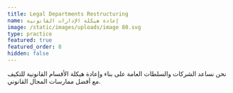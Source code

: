 ```yaml
---
title: Legal Departments Restructuring
name: إعادة هيكلة الإدارات القانونية
image: /static/images/uploads/image 80.svg
type: practice
featured: true
featured_order: 8
hidden: false
---
```

نحن نساعد الشركات والسلطات العامة على بناء وإعادة هيكلة الأقسام القانونية للتكيف مع أفضل ممارسات المجال القانوني.
